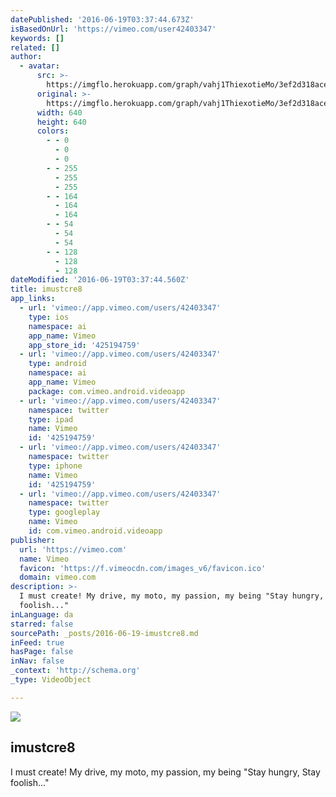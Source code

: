 ```yaml
---
datePublished: '2016-06-19T03:37:44.673Z'
isBasedOnUrl: 'https://vimeo.com/user42403347'
keywords: []
related: []
author:
  - avatar:
      src: >-
        https://imgflo.herokuapp.com/graph/vahj1ThiexotieMo/3ef2d318ace3532a5eb01cf242ed1827/noop.jpg?input=https%3A%2F%2Fi.vimeocdn.com%2Fportrait%2F12846395_640x640.jpg
      original: >-
        https://imgflo.herokuapp.com/graph/vahj1ThiexotieMo/3ef2d318ace3532a5eb01cf242ed1827/noop.jpg?input=https%3A%2F%2Fi.vimeocdn.com%2Fportrait%2F12846395_640x640.jpg
      width: 640
      height: 640
      colors:
        - - 0
          - 0
          - 0
        - - 255
          - 255
          - 255
        - - 164
          - 164
          - 164
        - - 54
          - 54
          - 54
        - - 128
          - 128
          - 128
dateModified: '2016-06-19T03:37:44.560Z'
title: imustcre8
app_links:
  - url: 'vimeo://app.vimeo.com/users/42403347'
    type: ios
    namespace: ai
    app_name: Vimeo
    app_store_id: '425194759'
  - url: 'vimeo://app.vimeo.com/users/42403347'
    type: android
    namespace: ai
    app_name: Vimeo
    package: com.vimeo.android.videoapp
  - url: 'vimeo://app.vimeo.com/users/42403347'
    namespace: twitter
    type: ipad
    name: Vimeo
    id: '425194759'
  - url: 'vimeo://app.vimeo.com/users/42403347'
    namespace: twitter
    type: iphone
    name: Vimeo
    id: '425194759'
  - url: 'vimeo://app.vimeo.com/users/42403347'
    namespace: twitter
    type: googleplay
    name: Vimeo
    id: com.vimeo.android.videoapp
publisher:
  url: 'https://vimeo.com'
  name: Vimeo
  favicon: 'https://f.vimeocdn.com/images_v6/favicon.ico'
  domain: vimeo.com
description: >-
  I must create! My drive, my moto, my passion, my being "Stay hungry, Stay
  foolish..." 
inLanguage: da
starred: false
sourcePath: _posts/2016-06-19-imustcre8.md
inFeed: true
hasPage: false
inNav: false
_context: 'http://schema.org'
_type: VideoObject

---
```

<article style=""><img src="https://imgflo.herokuapp.com/graph/vahj1ThiexotieMo/3ef2d318ace3532a5eb01cf242ed1827/noop.jpg?input=https%3A%2F%2Fi.vimeocdn.com%2Fportrait%2F12846395_640x640.jpg" /><h1>imustcre8</h1><p>I must create! My drive, my moto, my passion, my being "Stay hungry, Stay foolish..." </p></article>